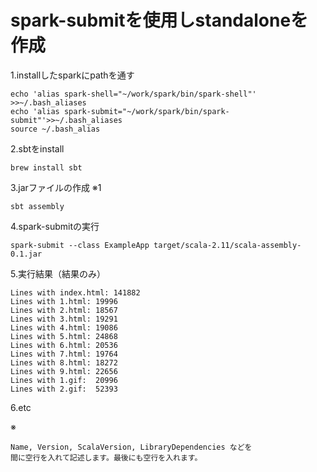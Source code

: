 # spark-submitを使用しstandaloneを作成

1.installしたsparkにpathを通す

``` bash:bash
echo 'alias spark-shell="~/work/spark/bin/spark-shell"' >>~/.bash_aliases
echo 'alias spark-submit="~/work/spark/bin/spark-submit"'>>~/.bash_aliases
source ~/.bash_alias
```

2.sbtをinstall

``` bash:bash
brew install sbt
``` 

3.jarファイルの作成 ※1

```
sbt assembly
```

4.spark-submitの実行

```
spark-submit --class ExampleApp target/scala-2.11/scala-assembly-0.1.jar
```

5.実行結果（結果のみ）

``` bash:bash
Lines with index.html: 141882
Lines with 1.html: 19996
Lines with 2.html: 18567
Lines with 3.html: 19291
Lines with 4.html: 19086
Lines with 5.html: 24868
Lines with 6.html: 20536
Lines with 7.html: 19764
Lines with 8.html: 18272
Lines with 9.html: 22656
Lines with 1.gif:  20996
Lines with 2.gif:  52393
```

6.etc

※

```
Name, Version, ScalaVersion, LibraryDependencies などを  
間に空行を入れて記述します。最後にも空行を入れます。
```
 
